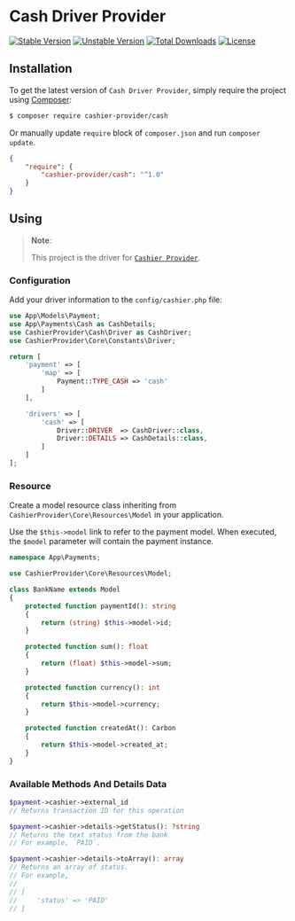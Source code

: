# Cash Driver Provider

[![Stable Version][badge_stable]][link_packagist]
[![Unstable Version][badge_unstable]][link_packagist]
[![Total Downloads][badge_downloads]][link_packagist]
[![License][badge_license]][link_license]


## Installation

To get the latest version of `Cash Driver Provider`, simply require the project using [Composer](https://getcomposer.org):

```bash
$ composer require cashier-provider/cash
```

Or manually update `require` block of `composer.json` and run `composer update`.

```json
{
    "require": {
        "cashier-provider/cash": "^1.0"
    }
}
```

## Using

> **Note**:
>
> This project is the driver for [`Cashier Provider`](https://github.com/cashier-provider/core).


### Configuration

Add your driver information to the `config/cashier.php` file:

```php
use App\Models\Payment;
use App\Payments\Cash as CashDetails;
use CashierProvider\Cash\Driver as CashDriver;
use CashierProvider\Core\Constants\Driver;

return [
    'payment' => [
        'map' => [
            Payment::TYPE_CASH => 'cash'
        ]
    ],

    'drivers' => [
        'cash' => [
            Driver::DRIVER  => CashDriver::class,
            Driver::DETAILS => CashDetails::class,
        ]
    ]
];
```

### Resource

Create a model resource class inheriting from `CashierProvider\Core\Resources\Model` in your application.

Use the `$this->model` link to refer to the payment model. When executed, the `$model` parameter will contain the payment instance.

```php
namespace App\Payments;

use CashierProvider\Core\Resources\Model;

class BankName extends Model
{
    protected function paymentId(): string
    {
        return (string) $this->model->id;
    }

    protected function sum(): float
    {
        return (float) $this->model->sum;
    }

    protected function currency(): int
    {
        return $this->model->currency;
    }

    protected function createdAt(): Carbon
    {
        return $this->model->created_at;
    }
}
```

### Available Methods And Details Data

```php
$payment->cashier->external_id
// Returns transaction ID for this operation

$payment->cashier->details->getStatus(): ?string
// Returns the text status from the bank
// For example, `PAID`.

$payment->cashier->details->toArray(): array
// Returns an array of status.
// For example,
//
// [
//     'status' => 'PAID'
// ]
```

[badge_downloads]:      https://img.shields.io/packagist/dt/cashier-provider/cash.svg?style=flat-square

[badge_license]:        https://img.shields.io/packagist/l/cashier-provider/cash.svg?style=flat-square

[badge_stable]:         https://img.shields.io/github/v/release/cashier-provider/cash?label=stable&style=flat-square

[badge_unstable]:       https://img.shields.io/badge/unstable-dev--main-orange?style=flat-square

[link_license]:         LICENSE

[link_packagist]:       https://packagist.org/packages/cashier-provider/cash
